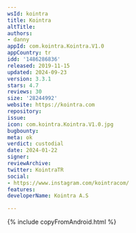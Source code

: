 ```yaml
---
wsId: kointra
title: Kointra
altTitle: 
authors:
- danny
appId: com.kointra.Kointra.V1.0
appCountry: tr
idd: '1486286836'
released: 2019-11-15
updated: 2024-09-23
version: 3.3.1
stars: 4.7
reviews: 30
size: '28244992'
website: https://kointra.com
repository: 
issue: 
icon: com.kointra.Kointra.V1.0.jpg
bugbounty: 
meta: ok
verdict: custodial
date: 2024-01-22
signer: 
reviewArchive: 
twitter: KointraTR
social:
- https://www.instagram.com/kointracom/
features: 
developerName: Kointra A.S

---
```


{% include copyFromAndroid.html %}
